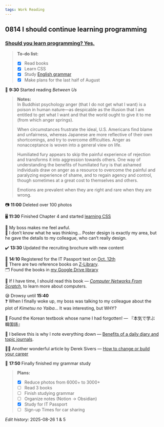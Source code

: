 ```yaml
---
tags: Work Reading
---
```


## 0814 I should continue learning programming

### [Should you learn programming? Yes.](https://sive.rs/prog)

>**To-do list:**
>- [x] Read books
>- [x] Learn CSS
>- [x] Study [English grammar](https://llwslc.github.io/grammar-club/content/Chapter09.html)
>- [x] Make plans for the last half of August

📖 **9:30** Started reading *Between Us*
>**Notes:**  
>In Buddhist psychology anger (that I do not get what I want) is a poison in human nature—as despicable as the illusion that I am entitled to get what I want and that the world ought to give it to me (from which anger springs).
>
>When circumstances frustrate the ideal, U.S. Americans find blame and unfairness, whereas Japanese are more reflective of their own shortcomings, and try to overcome difficulties.
>Anger as nonacceptance is woven into a general view on life.
>
>Humiliated fury appears to skip the painful experience of rejection and transforms it into aggression towards others.
>One way of understanding the benefits of humiliated fury is that ashamed individuals draw on anger as a resource to overcome the painful and paralyzing experience of shame, and to regain agency and control, though sometimes at a great cost to themselves and others.
>
>Emotions are prevalent when they are right and rare when they are wrong.

📷 **11:00** Deleted over 100 photos

🖥️ **11:30** Finished Chapter 4 and started [learning CSS](https://www.runoob.com/css/css-text.html)

💭 My boss makes me feel awful.   
💢 I don’t know what he was thinking… Poster design is exactly my area, but he gave the details to my colleague, who can’t really design.

✔️ **13:30** Updated the recruiting brochure with new content

💯 **14:10** Registered for the IT Passport test on [Oct. 12th](https://calendar.app.google/3FuTuJaLoztQg9VVA)  
📗 There are two reference books on [Z-Library](https://1lib.sk/s/IT%E3%80%80%E3%83%91%E3%82%B9%E3%83%9D%E3%83%BC%E3%83%88?).  
🗂️ Found the books in [my Google Drive library](https://drive.google.com/drive/folders/19cYvsesxL8uWKUyWutgW8cSnY4wj0c5g?usp=sharing)

💭 If I have time, I should read this book — [*Computer Networks From Scratch*](https://www.networksfromscratch.com/1.html), to learn more about computers.

😪 Drowsy until **15:40**  
❓ When I finally woke up, my boss was talking to my colleague about the plot of *Kimetsu no Yaiba*… It was interesting, but WHY?

🤩 Found the Korean textbook whose name I had forgotten! — 『本気で学ぶ韓国語』

💭 I believe this is why I note everything down — [Benefits of a daily diary and topic journals](https://sive.rs/dj).  

👩‍💼 Another wonderful article by Derek Sivers — [How to change or build your career](https://sive.rs/career)

📗 **17:50** Finally finished my grammar study

>**Plans:**  
>- [x] Reduce photos from 6000+ to 3000+
>- [ ] Read 3 books
>- [ ] Finish studying grammar
>- [ ] Organize notes (Notion → Obsidian)
>- [x] Study for IT Passport
>- [ ] Sign-up Times for car sharing

*Edit history:*
2025-08-26 1 & 5
